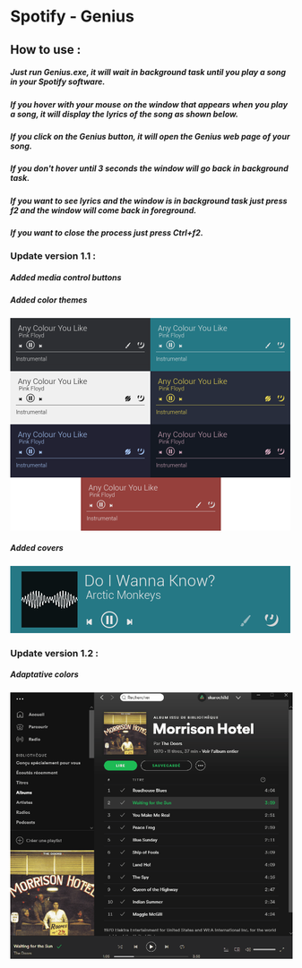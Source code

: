# Spotify - Genius

## How to use :
##### Just run Genius.exe, it will wait in background task until you play a song in your Spotify software. 
##### If you hover with your mouse on the window that appears when you play a song, it will display the lyrics of the song as shown below.
##### If you click on the Genius button, it will open the Genius web page of your song.
##### If you don't hover until 3 seconds the window will go back in background task.
##### If you want to see lyrics and the window is in background task just press f2 and the window will come back in foreground.
##### If you want to close the process just press Ctrl+f2.

### Update version 1.1 :
##### Added media control buttons
##### Added color themes
![alt text][Colors]

[Colors]: readme/anycoloryoulike1.png "Colors"
##### Added covers
![alt text][Cover]

[Cover]: readme/cover_rm.png "Cover"


### Update version 1.2 :
##### Adaptative colors
[Adaptative]: readme/Adaptative.png "Colors"
[Adaptative2]: readme/Adaptative2.png "Colors"

![alt text][Demo]

[Demo]: Gif36.gif "Demo"

